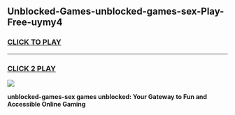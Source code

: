 
## Unblocked-Games-unblocked-games-sex-Play-Free-uymy4
<h3>
<a href="https://premium76.site?title=unblocked-games-sex&ref=20M">CLICK TO PLAY</a></h3>
<hr>

<h3>
<a href="https://premium76.site?title=unblocked-games-sex&ref=20M">CLICK 2 PLAY</a>
  
</h3>

<a href="https://premium76.site?title=unblocked-games-sex&ref=19M"><img src="https://clearcache.store/games.png"></a>


**unblocked-games-sex games unblocked: Your Gateway to Fun and Accessible Online Gaming**
